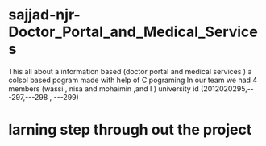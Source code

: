 # sajjad-njr-Doctor_Portal_and_Medical_Services
This all about a information based (doctor portal and medical services ) a colsol based pogram made with help of C pograming In our team we had 4 members (wassi , nisa and mohaimin ,and I ) university id (2012020295,---297,---298 , ---299)
# larning step through out the project 
